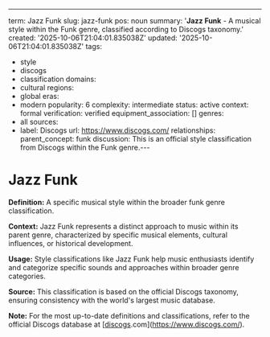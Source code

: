 ---
term: Jazz Funk
slug: jazz-funk
pos: noun
summary: '**Jazz Funk** - A musical style within the Funk genre, classified according
  to Discogs taxonomy.'
created: '2025-10-06T21:04:01.835038Z'
updated: '2025-10-06T21:04:01.835038Z'
tags:
- style
- discogs
- classification
domains:
- cultural
regions:
- global
eras:
- modern
popularity: 6
complexity: intermediate
status: active
context: formal
verification: verified
equipment_association: []
genres:
- all
sources:
- label: Discogs
  url: https://www.discogs.com/
relationships:
  parent_concept: funk
discussion: This is an official style classification from Discogs within the Funk
  genre.---

# Jazz Funk

**Definition:** A specific musical style within the broader funk genre classification.

**Context:** Jazz Funk represents a distinct approach to music within its parent genre, characterized by specific musical elements, cultural influences, or historical development.

**Usage:** Style classifications like Jazz Funk help music enthusiasts identify and categorize specific sounds and approaches within broader genre categories.

**Source:** This classification is based on the official Discogs taxonomy, ensuring consistency with the world's largest music database.

**Note:** For the most up-to-date definitions and classifications, refer to the official Discogs database at [[discogs](../d/discogs.md).com](https://www.discogs.com/).
